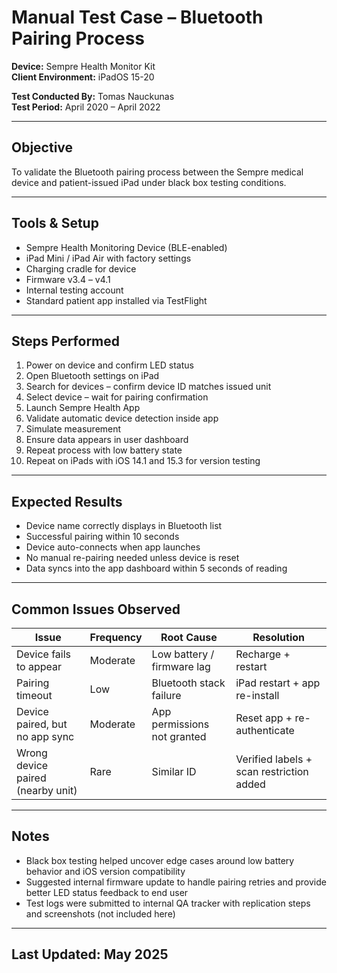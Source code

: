 # Manual Test Case – Bluetooth Pairing Process  
**Device:** Sempre Health Monitor Kit  
**Client Environment:** iPadOS 15-20

**Test Conducted By:** Tomas Nauckunas  
**Test Period:** April 2020 – April 2022

---

## Objective  
To validate the Bluetooth pairing process between the Sempre medical device and patient-issued iPad under black box testing conditions.

---

## Tools & Setup  
- Sempre Health Monitoring Device (BLE-enabled)  
- iPad Mini / iPad Air with factory settings  
- Charging cradle for device  
- Firmware v3.4 – v4.1  
- Internal testing account  
- Standard patient app installed via TestFlight

---

## Steps Performed

1. Power on device and confirm LED status  
2. Open Bluetooth settings on iPad  
3. Search for devices – confirm device ID matches issued unit  
4. Select device – wait for pairing confirmation  
5. Launch Sempre Health App  
6. Validate automatic device detection inside app  
7. Simulate measurement  
8. Ensure data appears in user dashboard  
9. Repeat process with low battery state  
10. Repeat on iPads with iOS 14.1 and 15.3 for version testing

---

## Expected Results

- Device name correctly displays in Bluetooth list  
- Successful pairing within 10 seconds  
- Device auto-connects when app launches  
- No manual re-pairing needed unless device is reset  
- Data syncs into the app dashboard within 5 seconds of reading

---

## Common Issues Observed

| Issue | Frequency | Root Cause | Resolution |
|-------|-----------|------------|------------|
| Device fails to appear | Moderate | Low battery / firmware lag | Recharge + restart |
| Pairing timeout | Low | Bluetooth stack failure | iPad restart + app re-install |
| Device paired, but no app sync | Moderate | App permissions not granted | Reset app + re-authenticate |
| Wrong device paired (nearby unit) | Rare | Similar ID | Verified labels + scan restriction added |

---

## Notes

- Black box testing helped uncover edge cases around low battery behavior and iOS version compatibility  
- Suggested internal firmware update to handle pairing retries and provide better LED status feedback to end user  
- Test logs were submitted to internal QA tracker with replication steps and screenshots (not included here)

---

## Last Updated: May 2025

